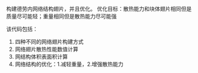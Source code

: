构建德劳内网络结构翅片，并且优化。
优化目标：散热能力和块体翅片相同但是质量尽可能轻；重量相同但是散热能力尽可能强

该代码包括：
1. 四种不同的网络翅片构建方式
2. 网络翅片散热性能数值计算
3. 网结构体积表面积计算
4. 网络结构的优化：1.减轻重量，2.增强散热能力
